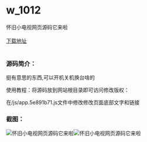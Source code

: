# w_1012
怀旧小电视网页源码它来啦
<br/></br>
[下载地址](https://www.uuid2.com/1012.html "下载地址")
<br/></br>
<h3>源码简介：</h3>
<p>挺有意思的东西,可以开机关机换台啥的<p>
<p>使用教程：将源码放到网站根目录即可访问修改版权：<p>
<p>在/js/app.5e891b71.js文件中修改修改页面底部文字和链接<p>
<p> <p>
<h3>截图：</h3>
<img src="https://www.uuid2.com/wp-content/uploads/img/202105/b449d44379.png" alt="怀旧小电视网页源码它来啦"><img src="https://www.uuid2.com/wp-content/uploads/img/202105/586d149906.png" alt="怀旧小电视网页源码它来啦">
